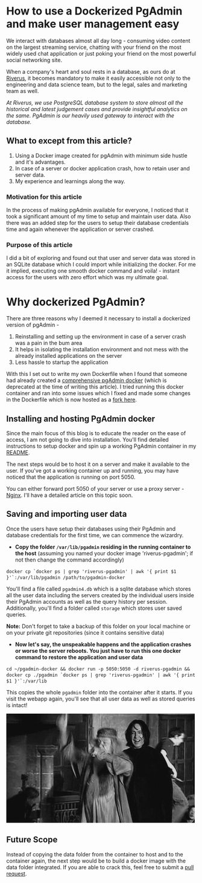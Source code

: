 # How to use a Dockerized PgAdmin and make user management easy


We interact with databases almost all day long - consuming video content on the largest streaming service, chatting with your friend on the most widely used chat application or just poking your friend on the most powerful social networking site. 

When a company's heart and soul rests in a database, as ours do at [Riverus](https://riverus.in/), it becomes mandatory to make it easily accessible not only to the engineering and data science team, but to the legal, sales and marketing team as well.

*At Riverus, we use PostgreSQL database system to store almost all the historical and latest judgement cases and provide insightful analytics on the same. PgAdmin is our heavily used gateway to interact with the database.*

## What to except from this article?

1. Using a Docker image created for pgAdmin with minimum side hustle and it's advantages.
2. In case of a server or docker application crash, how to retain user and server data.
3. My experience and learnings along the way.

### Motivation for this article

In the process of making pgAdmin available for everyone, I noticed that it took a significant amount of my time to setup and maintain user data. Also there was an added step for the users to setup their database credentials time and again whenever the application or server crashed.

### Purpose of this article

I did a bit of exploring and found out that user and server data was stored in an SQLite database which I could import while initializing the docker. For me it implied, executing one smooth docker command and voila! - instant access for the users with zero effort which was my ultimate goal.

# Why dockerized PgAdmin?

There are three reasons why I deemed it necessary to install a dockerized version of pgAdmin - 

1. Reinstalling and setting up the environment in case of a server crash was a pain in the bum area
2. It helps in isolating the installation environment and not mess with the already installed applications on the server
3. Less hassle to startup the application

With this I set out to write my own Dockerfile when I found that someone had already created a [comprehensive pgAdmin docker](https://github.com/fenglc/dockercloud-pgadmin4) (which is deprecated at the time of writing this article). I tried running this docker container and ran into some issues which I fixed and made some changes in the Dockerfile which is now hosted as a [fork here](https://github.com/nirajpandkar/pgadmin-docker). 

## Installing and hosting PgAdmin docker

Since the main focus of this blog is to educate the reader on the ease of access, I am not going to dive into installation. You'll find detailed instructions to setup docker and spin up a working PgAdmin container in my [README](https://github.com/nirajpandkar/pgadmin-docker/blob/master/README.md).

The next steps would be to host it on a server and make it available to the user. If you've got a working container up and running, you may have noticed that the application is running on port 5050. 

You can either forward port 5050 of your server or use a proxy server - [Nginx](http://tutorials.jenkov.com/nginx/index.html). I'll have a detailed article on this topic soon.

## Saving and importing user data

Once the users have setup their databases using their PgAdmin and database credentials for the first time, we can commence the wizardry. 

- **Copy the folder `/var/lib/pgadmin` residing in the running container to the host** (assuming you named your docker image 'riverus-pgadmin'; if not then change the command accordingly)

```
docker cp `docker ps | grep 'riverus-pgadmin' | awk '{ print $1 }'`:/var/lib/pgadmin /path/to/pgadmin-docker
```

You'll find a file called `pgadmin4.db` which is a sqlite database which stores all the user data including the servers created by the individual users inside their PgAdmin accounts as well as the query history per session. Additionally, you'll find a folder called `storage` which stores user saved queries.

**Note:** Don't forget to take a backup of this folder on your local machine or on your private git repositories (since it contains sensitive data)

- **Now let's say, the unspeakable happens and the application crashes or worse the server reboots. You just have to run this one docker command to restore the application and user data**

```
cd ~/pgadmin-docker && docker run -p 5050:5050 -d riverus-pgadmin && docker cp ./pgadmin `docker ps | grep 'riverus-pgadmin' | awk '{ print $1 }'`:/var/lib
```

This copies the whole `pgadmin` folder into the container after it starts. If you visit the webapp again, you'll see that all user data as well as stored queries is intact!

![Celebration](/images/celebration.gif)

## Future Scope

Instead of copying the data folder from the container to host and to the container again, the next step would be to build a docker image with the data folder integrated. If you are able to crack this, feel free to submit a [pull request](https://github.com/nirajpandkar/pgadmin-docker).